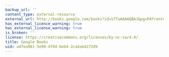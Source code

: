 ```yaml
---
backup_url: ''
content_type: external-resource
external_url: http://books.google.com/books?id=SfTaAQAAQBAJ&pg=PAfrontcover
has_external_licence_warning: true
has_external_license_warning: true
is_broken: ''
license: https://creativecommons.org/licenses/by-nc-sa/4.0/
title: Google Books
uid: adfea981-5e99-4f04-beb4-2ca4ab4272d9
---
```

